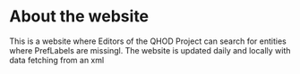 # About the website
This is a website where Editors of the QHOD Project can search for entities where PrefLabels are missingl.
The website is updated daily and locally with data fetching from an xml
